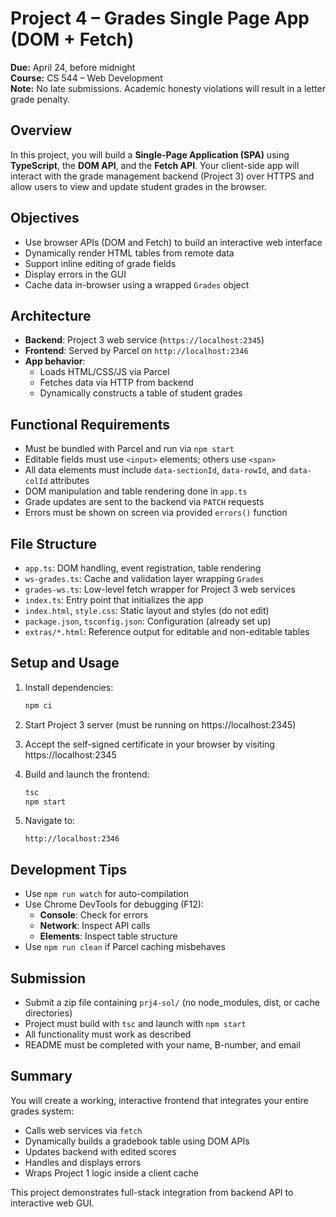 # Project 4 – Grades Single Page App (DOM + Fetch)

**Due:** April 24, before midnight  
**Course:** CS 544 – Web Development  
**Note:** No late submissions. Academic honesty violations will result in a letter grade penalty.

## Overview

In this project, you will build a **Single-Page Application (SPA)** using **TypeScript**, the **DOM API**, and the **Fetch API**. Your client-side app will interact with the grade management backend (Project 3) over HTTPS and allow users to view and update student grades in the browser.

## Objectives

- Use browser APIs (DOM and Fetch) to build an interactive web interface
- Dynamically render HTML tables from remote data
- Support inline editing of grade fields
- Display errors in the GUI
- Cache data in-browser using a wrapped `Grades` object

## Architecture

- **Backend**: Project 3 web service (`https://localhost:2345`)
- **Frontend**: Served by Parcel on `http://localhost:2346`
- **App behavior**:
  - Loads HTML/CSS/JS via Parcel
  - Fetches data via HTTP from backend
  - Dynamically constructs a table of student grades

## Functional Requirements

- Must be bundled with Parcel and run via `npm start`
- Editable fields must use `<input>` elements; others use `<span>`
- All data elements must include `data-sectionId`, `data-rowId`, and `data-colId` attributes
- DOM manipulation and table rendering done in `app.ts`
- Grade updates are sent to the backend via `PATCH` requests
- Errors must be shown on screen via provided `errors()` function

## File Structure

- `app.ts`: DOM handling, event registration, table rendering
- `ws-grades.ts`: Cache and validation layer wrapping `Grades`
- `grades-ws.ts`: Low-level fetch wrapper for Project 3 web services
- `index.ts`: Entry point that initializes the app
- `index.html`, `style.css`: Static layout and styles (do not edit)
- `package.json`, `tsconfig.json`: Configuration (already set up)
- `extras/*.html`: Reference output for editable and non-editable tables

## Setup and Usage

1. Install dependencies:
   ```bash
   npm ci
   ```

2. Start Project 3 server (must be running on https://localhost:2345)

3. Accept the self-signed certificate in your browser by visiting https://localhost:2345

4. Build and launch the frontend:
   ```bash
   tsc
   npm start
   ```

5. Navigate to:
   ```
   http://localhost:2346
   ```

## Development Tips

- Use `npm run watch` for auto-compilation
- Use Chrome DevTools for debugging (F12):
  - **Console**: Check for errors
  - **Network**: Inspect API calls
  - **Elements**: Inspect table structure
- Use `npm run clean` if Parcel caching misbehaves

## Submission

- Submit a zip file containing `prj4-sol/` (no node_modules, dist, or cache directories)
- Project must build with `tsc` and launch with `npm start`
- All functionality must work as described
- README must be completed with your name, B-number, and email

## Summary

You will create a working, interactive frontend that integrates your entire grades system:
- Calls web services via `fetch`
- Dynamically builds a gradebook table using DOM APIs
- Updates backend with edited scores
- Handles and displays errors
- Wraps Project 1 logic inside a client cache

This project demonstrates full-stack integration from backend API to interactive web GUI.

